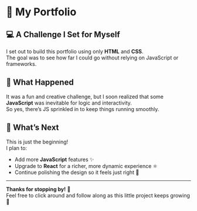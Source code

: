 # 🌟 My Portfolio

## 💻 A Challenge I Set for Myself  
I set out to build this portfolio using only **HTML** and **CSS**.  
The goal was to see how far I could go without relying on JavaScript or frameworks.  

## 🎯 What Happened  
It was a fun and creative challenge, but I soon realized that some **JavaScript** was inevitable for logic and interactivity.  
So yes, there’s JS sprinkled in to keep things running smoothly.  

## 🚀 What’s Next  
This is just the beginning!  
I plan to:  
- Add more **JavaScript** features ✨  
- Upgrade to **React** for a richer, more dynamic experience ⚛️  
- Continue polishing the design so it feels just right 🎨  

---

**Thanks for stopping by!** 🙌  
Feel free to click around and follow along as this little project keeps growing 🌱

